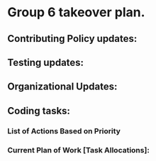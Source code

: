 # Group 6 takeover plan.

## Contributing Policy updates:

## Testing updates:

## Organizational Updates: 

## Coding tasks:

### List of Actions Based on Priority

### Current Plan of Work [Task Allocations]:
